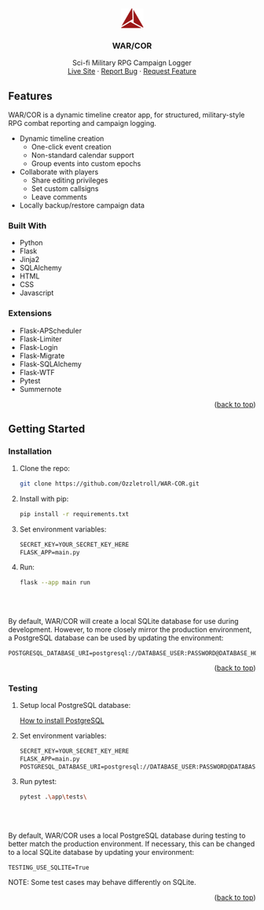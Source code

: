 <a name="readme-top"></a>

<!-- PROJECT LOGO -->
<br />
<div align="center">
  <a href="https://github.com/Ozzletroll/WAR-COR">
    <img src="./app/static/images/logo-red.png" alt="Logo" width="45" height="40">
  </a>

<h3 align="center">WAR/COR</h3>

  <p align="center">
    Sci-fi Military RPG Campaign Logger
    <br />
    <a href="https://war-cor.com/">Live Site</a>
    ·
    <a href="https://github.com/Ozzletroll/WAR-COR/issues/new?assignees=Ozzletroll&labels=&projects=&template=bug_report.md&title=%5BBUG%5D">Report Bug</a>
    ·
    <a href="https://github.com/Ozzletroll/WAR-COR/issues/new?assignees=&labels=&projects=&template=feature_request.md&title=%5BFEATURE%5D">Request Feature</a>
  </p>
</div>

<!-- ABOUT THE PROJECT -->
## Features
WAR/COR is a dynamic timeline creator app, for structured, military-style RPG combat reporting and campaign logging.

- Dynamic timeline creation
    - One-click event creation
    - Non-standard calendar support
    - Group events into custom epochs
- Collaborate with players
    - Share editing privileges
    - Set custom callsigns
    - Leave comments
- Locally backup/restore campaign data

### Built With

- Python
- Flask
- Jinja2
- SQLAlchemy
- HTML
- CSS
- Javascript

### Extensions

- Flask-APScheduler
- Flask-Limiter
- Flask-Login
- Flask-Migrate
- Flask-SQLAlchemy
- Flask-WTF
- Pytest
- Summernote


<p align="right">(<a href="#readme-top">back to top</a>)</p>



<!-- GETTING STARTED -->
## Getting Started

### Installation

1. Clone the repo:
   ```sh
   git clone https://github.com/Ozzletroll/WAR-COR.git
   ```
2. Install with pip:
   ```sh
   pip install -r requirements.txt
   ```
3. Set environment variables:

    ```
    SECRET_KEY=YOUR_SECRET_KEY_HERE
    FLASK_APP=main.py
    ```

4. Run:
   ```sh
   flask --app main run 
   ```

<br>
<br>

  By default, WAR/COR will create a local SQLite database for use during development. However, to more closely mirror the production environment, a PostgreSQL database can be used by updating the environment:

  ```
  POSTGRESQL_DATABASE_URI=postgresql://DATABASE_USER:PASSWORD@DATABASE_HOST_NAME:DATABASE_PORT/DATABASE_NAME
  ```



<p align="right">(<a href="#readme-top">back to top</a>)</p>

### Testing
  
1. Setup local PostgreSQL database:

    <a href="https://www.postgresql.org/docs/current/tutorial-install.html">How to install PostgreSQL</a>
    

2. Set environment variables:

    ```
    SECRET_KEY=YOUR_SECRET_KEY_HERE
    FLASK_APP=main.py
    POSTGRESQL_DATABASE_URI=postgresql://DATABASE_USER:PASSWORD@DATABASE_HOST_NAME:DATABASE_PORT/DATABASE_NAME
    ```

3. Run pytest:
   ```sh
   pytest .\app\tests\  
   ```

<br>
<br>

  By default, WAR/COR uses a local PostgreSQL database during testing to better match the production environment. If necessary, this can be changed to a local SQLite database by updating your environment:

  ```
  TESTING_USE_SQLITE=True
  ```
  NOTE: Some test cases may behave differently on SQLite.

<p align="right">(<a href="#readme-top">back to top</a>)</p>
